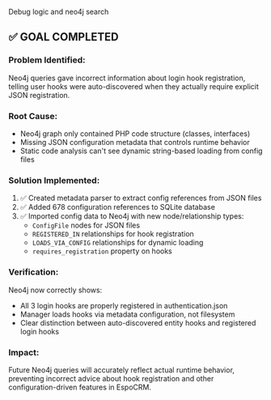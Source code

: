Debug logic and neo4j search

## ✅ GOAL COMPLETED

### Problem Identified:
Neo4j queries gave incorrect information about login hook registration, telling user hooks were auto-discovered when they actually require explicit JSON registration.

### Root Cause:
- Neo4j graph only contained PHP code structure (classes, interfaces)
- Missing JSON configuration metadata that controls runtime behavior
- Static code analysis can't see dynamic string-based loading from config files

### Solution Implemented:
1. ✅ Created metadata parser to extract config references from JSON files
2. ✅ Added 678 configuration references to SQLite database
3. ✅ Imported config data to Neo4j with new node/relationship types:
   - `ConfigFile` nodes for JSON files
   - `REGISTERED_IN` relationships for hook registration
   - `LOADS_VIA_CONFIG` relationships for dynamic loading
   - `requires_registration` property on hooks

### Verification:
Neo4j now correctly shows:
- All 3 login hooks are properly registered in authentication.json
- Manager loads hooks via metadata configuration, not filesystem
- Clear distinction between auto-discovered entity hooks and registered login hooks

### Impact:
Future Neo4j queries will accurately reflect actual runtime behavior, preventing incorrect advice about hook registration and other configuration-driven features in EspoCRM.
